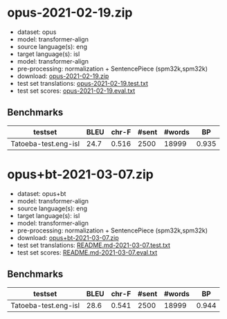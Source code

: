 # opus-2021-02-19.zip

* dataset: opus
* model: transformer-align
* source language(s): eng
* target language(s): isl
* model: transformer-align
* pre-processing: normalization + SentencePiece (spm32k,spm32k)
* download: [opus-2021-02-19.zip](https://object.pouta.csc.fi/Tatoeba-MT-models/eng-isl/opus-2021-02-19.zip)
* test set translations: [opus-2021-02-19.test.txt](https://object.pouta.csc.fi/Tatoeba-MT-models/eng-isl/opus-2021-02-19.test.txt)
* test set scores: [opus-2021-02-19.eval.txt](https://object.pouta.csc.fi/Tatoeba-MT-models/eng-isl/opus-2021-02-19.eval.txt)

## Benchmarks

| testset | BLEU  | chr-F | #sent | #words | BP |
|---------|-------|-------|-------|--------|----|
| Tatoeba-test.eng-isl 	| 24.7 	| 0.516 	| 2500 	| 18999 	| 0.935 |



# opus+bt-2021-03-07.zip

* dataset: opus+bt
* model: transformer-align
* source language(s): eng
* target language(s): isl
* model: transformer-align
* pre-processing: normalization + SentencePiece (spm32k,spm32k)
* download: [opus+bt-2021-03-07.zip](https://object.pouta.csc.fi/Tatoeba-MT-models/eng-isl/opus+bt-2021-03-07.zip)
* test set translations: [README.md-2021-03-07.test.txt](https://object.pouta.csc.fi/Tatoeba-MT-models/eng-isl/README.md-2021-03-07.test.txt)
* test set scores: [README.md-2021-03-07.eval.txt](https://object.pouta.csc.fi/Tatoeba-MT-models/eng-isl/README.md-2021-03-07.eval.txt)

## Benchmarks

| testset | BLEU  | chr-F | #sent | #words | BP |
|---------|-------|-------|-------|--------|----|
| Tatoeba-test.eng-isl 	| 28.6 	| 0.541 	| 2500 	| 18999 	| 0.944 |

